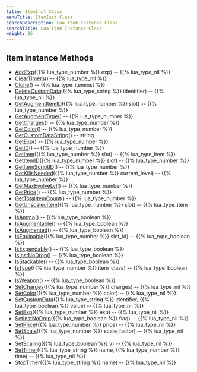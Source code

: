 ```yaml
---
title: ItemInst Class
menuTitle: ItemInst Class
searchDescription: Lua Item Instance Class
searchTitle: Lua Item Instance Class
weight: 25
---
```


## Item Instance Methods
- [AddExp](addexp)({{% lua_type_number %}} exp) -- {{% lua_type_nil %}}
- [ClearTimers](cleartimers)() -- {{% lua_type_nil %}}
- [Clone](clone)() -- {{% lua_type_iteminst %}}
- [DeleteCustomData](deletecustomdata)({{% lua_type_string %}} identifier) -- {{% lua_type_nil %}}
- [GetAugmentItemID](getaugmentitemid)({{% lua_type_number %}} slot) -- {{% lua_type_number %}}
- [GetAugmentType](getaugmenttype)() -- {{% lua_type_number %}}
- [GetCharges](getcharges)() -- {{% lua_type_number %}}
- [GetColor](getcolor)() -- {{% lua_type_number %}}
- [GetCustomDataString](getcustomdatastring)() -- string
- [GetExp](getexp)() -- {{% lua_type_number %}}
- [GetID](getid)() -- {{% lua_type_number %}}
- [GetItem](getitem)({{% lua_type_number %}} slot) -- {{% lua_type_item %}}
- [GetItemID](getitemid)({{% lua_type_number %}} slot) -- {{% lua_type_number %}}
- [GetItemScriptID](getitemscriptid)() -- {{% lua_type_number %}}
- [GetKillsNeeded](getkillsneeded)({{% lua_type_number %}} current_level) -- {{% lua_type_number %}}
- [GetMaxEvolveLvl](getmaxevolvelvl)() -- {{% lua_type_number %}}
- [GetPrice](getprice)() -- {{% lua_type_number %}}
- [GetTotalItemCount](gettotalitemcount)() -- {{% lua_type_number %}}
- [GetUnscaledItem](getunscaleditem)({{% lua_type_number %}} slot) -- {{% lua_type_item %}}
- [IsAmmo](isammo)() -- {{% lua_type_boolean %}}
- [IsAugmentable](isaugmentable)() -- {{% lua_type_boolean %}}
- [IsAugmented](isaugmented)() -- {{% lua_type_boolean %}}
- [IsEquipable](isequipable)({{% lua_type_number %}} slot_id) -- {{% lua_type_boolean %}}
- [IsExpendable](isexpendable)() -- {{% lua_type_boolean %}}
- [IsInstNoDrop](isinstnodrop)() -- {{% lua_type_boolean %}}
- [IsStackable](isstackable)() -- {{% lua_type_boolean %}}
- [IsType](istype)({{% lua_type_number %}} item_class) -- {{% lua_type_boolean %}}
- [IsWeapon](isweapon)() -- {{% lua_type_boolean %}}
- [SetCharges](setcharges)({{% lua_type_number %}} charges) -- {{% lua_type_nil %}}
- [SetColor](setcolor)({{% lua_type_number %}} color) -- {{% lua_type_nil %}}
- [SetCustomData](setcustomdata)({{% lua_type_string %}} identifier, {{% lua_type_boolean %}} value) -- {{% lua_type_nil %}}
- [SetExp](setexp)({{% lua_type_number %}} exp) -- {{% lua_type_nil %}}
- [SetInstNoDrop](setinstnodrop)({{% lua_type_boolean %}} flag) -- {{% lua_type_nil %}}
- [SetPrice](setprice)({{% lua_type_number %}} price) -- {{% lua_type_nil %}}
- [SetScale](setscale)({{% lua_type_number %}} scale_factor) -- {{% lua_type_nil %}}
- [SetScaling](setscaling)({{% lua_type_boolean %}} v) -- {{% lua_type_nil %}}
- [SetTimer](settimer)({{% lua_type_string %}} name, {{% lua_type_number %}} time) -- {{% lua_type_nil %}}
- [StopTimer](stoptimer)({{% lua_type_string %}} name) -- {{% lua_type_nil %}}

